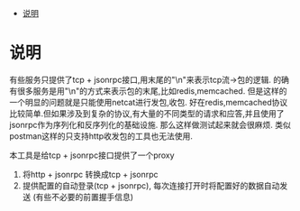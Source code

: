 <!-- TOC -->

- [说明](#说明)

<!-- /TOC -->


<a id="markdown-说明" name="说明"></a>
# 说明

有些服务只提供了tcp + jsonrpc接口,用末尾的"\n"来表示tcp流->包的逻辑. 的确有很多服务是用"\n"的方式来表示包的末尾,比如redis,memcached. 但是这样的一个明显的问题就是只能使用netcat进行发包,收包. 好在redis,memcached协议比较简单.但如果涉及到复杂的协议,有大量的不同类型的请求和应答,并且使用了jsonrpc作为序列化和反序列化的基础设施. 那么这样做测试起来就会很麻烦. 类似postman这样的只支持http收发包的工具也无法使用.

本工具是给tcp + jsonrpc接口提供了一个proxy

1. 将http + jsonrpc 转换成tcp + jsonrpc
2. 提供配置的自动登录(tcp + jsonrpc), 每次连接打开时将配置好的数据自动发送 (有些不必要的前置握手信息)
